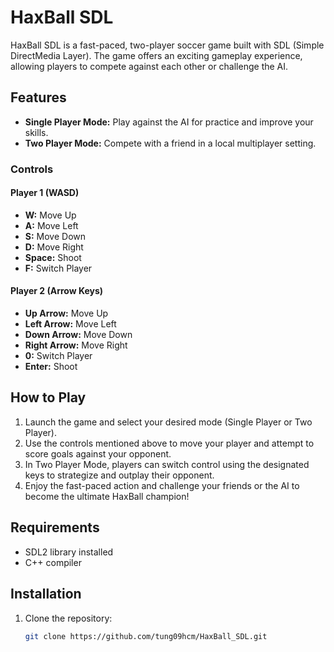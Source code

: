 # HaxBall SDL

HaxBall SDL is a fast-paced, two-player soccer game built with SDL (Simple DirectMedia Layer). The game offers an exciting gameplay experience, allowing players to compete against each other or challenge the AI.

## Features

- **Single Player Mode:** Play against the AI for practice and improve your skills.
- **Two Player Mode:** Compete with a friend in a local multiplayer setting.

### Controls

#### Player 1 (WASD)
- **W:** Move Up
- **A:** Move Left
- **S:** Move Down
- **D:** Move Right
- **Space:** Shoot
- **F:** Switch Player

#### Player 2 (Arrow Keys)
- **Up Arrow:** Move Up
- **Left Arrow:** Move Left
- **Down Arrow:** Move Down
- **Right Arrow:** Move Right
- **0:** Switch Player
- **Enter:** Shoot

## How to Play

1. Launch the game and select your desired mode (Single Player or Two Player).
2. Use the controls mentioned above to move your player and attempt to score goals against your opponent.
3. In Two Player Mode, players can switch control using the designated keys to strategize and outplay their opponent.
4. Enjoy the fast-paced action and challenge your friends or the AI to become the ultimate HaxBall champion!

## Requirements

- SDL2 library installed
- C++ compiler

## Installation

1. Clone the repository:
   ```bash
   git clone https://github.com/tung09hcm/HaxBall_SDL.git
